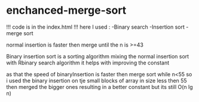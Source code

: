 # enchanced-merge-sort
!!! code is in the index.html !!!
here I used :
  -Binary search 
  -Insertion sort
  -merge sort

 normal insertion is faster then merge until the n is >=43

 Binary insertion sort is a sorting algorithm mixing the normal insertion sort with Rbinary search algorithm 
 it helps with improving the constant 
 
 as that the speed of binaryInsertion is faster then merge sort while n<55 
 so i used the binary insertion on tje small blocks of array in size less then 55 then merged the bigger ones 
 resulting in a better constant but its still O(n lg n)
 
